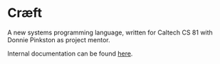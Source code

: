 # Cr&#230;ft

A new systems programming language, written for Caltech CS 81 with Donnie
Pinkston as project mentor.

Internal documentation can be found [here](iankuehne.com/craeft).
